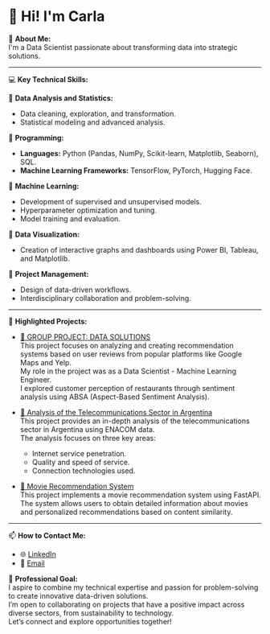 # 👋 Hi! I'm Carla

🌟 **About Me:**  
I'm a Data Scientist passionate about transforming data into strategic solutions.  

---

💻 **Key Technical Skills:**  

🔹 **Data Analysis and Statistics:**  
- Data cleaning, exploration, and transformation.  
- Statistical modeling and advanced analysis.  

🔹 **Programming:**  
- **Languages:** Python (Pandas, NumPy, Scikit-learn, Matplotlib, Seaborn), SQL.  
- **Machine Learning Frameworks:** TensorFlow, PyTorch, Hugging Face.  

🔹 **Machine Learning:**  
- Development of supervised and unsupervised models.  
- Hyperparameter optimization and tuning.  
- Model training and evaluation.  

🔹 **Data Visualization:**  
- Creation of interactive graphs and dashboards using Power BI, Tableau, and Matplotlib.  

🔹 **Project Management:**  
- Design of data-driven workflows.  
- Interdisciplinary collaboration and problem-solving.  

---

📂 **Highlighted Projects:**  

- [🔗 GROUP PROJECT: DATA SOLUTIONS](https://github.com/carladanie11/restaurantguru)  
  This project focuses on analyzing and creating recommendation systems based on user reviews from popular platforms like Google Maps and Yelp.  
  My role in the project was as a Data Scientist - Machine Learning Engineer.  
  I explored customer perception of restaurants through sentiment analysis using ABSA (Aspect-Based Sentiment Analysis).  

- [🔗 Analysis of the Telecommunications Sector in Argentina](https://github.com/carladanie11/DataScienceProyecto2)  
  This project provides an in-depth analysis of the telecommunications sector in Argentina using ENACOM data.  
  The analysis focuses on three key areas:  
  - Internet service penetration.  
  - Quality and speed of service.  
  - Connection technologies used.  

- [🔗 Movie Recommendation System](https://github.com/carladanie11/DataScienceProyecto1)  
  This project implements a movie recommendation system using FastAPI. The system allows users to obtain detailed information about movies and personalized recommendations based on content similarity.  

---

📫 **How to Contact Me:**  
- 🌐 [LinkedIn](www.linkedin.com/in/carla-daniela-loredo-arancibia-74044349)  
- 📧 [Email](mailto:carladanie@gmail.com)  

🚀 **Professional Goal:**  
I aspire to combine my technical expertise and passion for problem-solving to create innovative data-driven solutions.  
I’m open to collaborating on projects that have a positive impact across diverse sectors, from sustainability to technology.  
Let’s connect and explore opportunities together!
